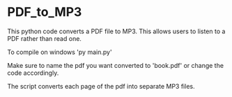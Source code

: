 # PDF_to_MP3
This python code converts a PDF file to MP3. This allows users to listen to a PDF rather than read one. 

To compile on windows 'py main.py'

Make sure to name the pdf you want converted to 'book.pdf' or change the code accordingly. 

The script converts each page of the pdf into separate MP3 files. 
